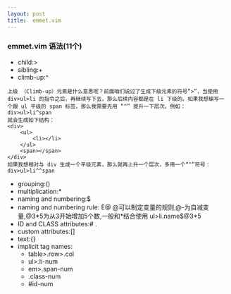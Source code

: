 ```yaml
---
layout: post
title:  emmet.vim
---
```

### emmet.vim 语法(11个)
* child:>
* sibling:+
* climb-up:^
```
上级 （Climb-up）元素是什么意思呢？前面咱们说过了生成下级元素的符号“>”，当使用 div>ul>li 的指令之后，再继续写下去，那么后续内容都是在 li 下级的。如果我想编写一个跟 ul 平级的 span 标签，那么我需要先用 “^” 提升一下层次。例如：
div>ul>li^span
就会生成如下结构：
<div>
    <ul>
        <li></li>
    </ul>
    <span></span>
</div>
如果我想相对与 div 生成一个平级元素，那么就再上升一个层次，多用一个“^”符号：
div>ul>li^^span
```

* grouping:()
* multiplication:\*
* naming and numbering:$
* naming and numbering rule: E@ @可以制定变量的规则,@-为自减变量,@3\*5为从3开始增加5个数,一般和\*结合使用 ul>li.name$@3*5
* ID and CLASS attributes:# .
* custom attributes:[]
* text:{}
* implicit tag names:
    * table>.row>.col
    * ul>.li-num
    * em>.span-num
    * .class-num
    * #id-num
